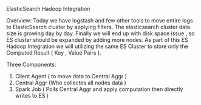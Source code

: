 ElasticSearch Hadoop Integration

Overview:
      Today we have logstash and few other tools to move entire logs to ElasticSearch cluster by applying filters. The elasticsearch cluster data size is growing day by day.
Finally we will end up with disk space issue , so ES cluster should be expanded by adding more nodes. As part of this ES Hadoop Integration we will utilizing the same 
ES Cluster to store only the Computed Result ( Key , Value Pairs ). 

Three Components:
1) Client Agent ( to move data to Central Aggr )
2) Central Aggr  (Who collectes all nodes data )
3) Spark Job  ( Polls Central Aggr and apply computation then directly writes to ES )

